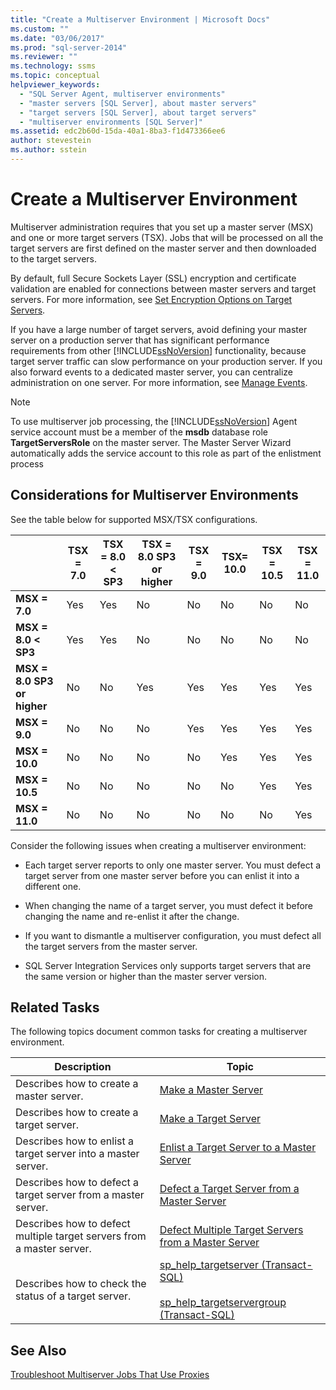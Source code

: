 ```yaml
---
title: "Create a Multiserver Environment | Microsoft Docs"
ms.custom: ""
ms.date: "03/06/2017"
ms.prod: "sql-server-2014"
ms.reviewer: ""
ms.technology: ssms
ms.topic: conceptual
helpviewer_keywords: 
  - "SQL Server Agent, multiserver environments"
  - "master servers [SQL Server], about master servers"
  - "target servers [SQL Server], about target servers"
  - "multiserver environments [SQL Server]"
ms.assetid: edc2b60d-15da-40a1-8ba3-f1d473366ee6
author: stevestein
ms.author: sstein
---
```

# Create a Multiserver Environment
  Multiserver administration requires that you set up a master server (MSX) and one or more target servers (TSX). Jobs that will be processed on all the target servers are first defined on the master server and then downloaded to the target servers.  
  
 By default, full Secure Sockets Layer (SSL) encryption and certificate validation are enabled for connections between master servers and target servers. For more information, see [Set Encryption Options on Target Servers](set-encryption-options-on-target-servers.md).  
  
 If you have a large number of target servers, avoid defining your master server on a production server that has significant performance requirements from other [!INCLUDE[ssNoVersion](../../includes/ssnoversion-md.md)] functionality, because target server traffic can slow performance on your production server. If you also forward events to a dedicated master server, you can centralize administration on one server. For more information, see [Manage Events](manage-events.md).  
  
> [!NOTE]  
>  To use multiserver job processing, the [!INCLUDE[ssNoVersion](../../includes/ssnoversion-md.md)] Agent service account must be a member of the **msdb** database role **TargetServersRole** on the master server. The Master Server Wizard automatically adds the service account to this role as part of the enlistment process  
  
## Considerations for Multiserver Environments  
 See the table below for supported MSX/TSX configurations.  
  
||**TSX = 7.0**|**TSX = 8.0 < SP3**|**TSX = 8.0 SP3 or higher**|**TSX = 9.0**|**TSX= 10.0**|**TSX = 10.5**|**TSX = 11.0**|  
|-|--------------------|---------------------------|----------------------------------|--------------------|--------------------|---------------------|---------------------|  
|**MSX = 7.0**|Yes|Yes|No|No|No|No|No|  
|**MSX = 8.0 < SP3**|Yes|Yes|No|No|No|No|No|  
|**MSX = 8.0 SP3 or higher**|No|No|Yes|Yes|Yes|Yes|Yes|  
|**MSX = 9.0**|No|No|No|Yes|Yes|Yes|Yes|  
|**MSX = 10.0**|No|No|No|No|Yes|Yes|Yes|  
|**MSX = 10.5**|No|No|No|No|No|Yes|Yes|  
|**MSX = 11.0**|No|No|No|No|No|No|Yes|  
  
 Consider the following issues when creating a multiserver environment:  
  
-   Each target server reports to only one master server. You must defect a target server from one master server before you can enlist it into a different one.  
  
-   When changing the name of a target server, you must defect it before changing the name and re-enlist it after the change.  
  
-   If you want to dismantle a multiserver configuration, you must defect all the target servers from the master server.  
  
-   SQL Server Integration Services only supports target servers that are the same version or higher than the master server version.  
  
## Related Tasks  
 The following topics document common tasks for creating a multiserver environment.  
  
|Description|Topic|  
|-----------------|-----------|  
|Describes how to create a master server.|[Make a Master Server](make-a-master-server.md)|  
|Describes how to create a target server.|[Make a Target Server](make-a-target-server.md)|  
|Describes how to enlist a target server into a master server.|[Enlist a Target Server to a Master Server](enlist-a-target-server-to-a-master-server.md)|  
|Describes how to defect a target server from a master server.|[Defect a Target Server from a Master Server](defect-a-target-server-from-a-master-server.md)|  
|Describes how to defect multiple target servers from a master server.|[Defect Multiple Target Servers from a Master Server](defect-multiple-target-servers-from-a-master-server.md)|  
|Describes how to check the status of a target server.|[sp_help_targetserver &#40;Transact-SQL&#41;](/sql/relational-databases/system-stored-procedures/sp-help-targetserver-transact-sql)<br /><br /> [sp_help_targetservergroup &#40;Transact-SQL&#41;](/sql/relational-databases/system-stored-procedures/sp-help-targetservergroup-transact-sql)|  
  
## See Also  
 [Troubleshoot Multiserver Jobs That Use Proxies](troubleshoot-multiserver-jobs-that-use-proxies.md)  
  
  
